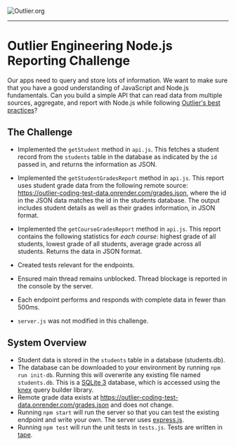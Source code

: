 ![Outlier.org](https://i.imgur.com/vJowpL1.png)

---

# Outlier Engineering Node.js Reporting Challenge

Our apps need to query and store lots of information. We want to make sure that you have a good understanding of JavaScript and Node.js fundamentals. Can you build a simple API that can read data from multiple sources, aggregate, and report with Node.js while following [Outlier's best practices](https://github.com/outlier-org/onboarding/blob/master/README.md#engineering-onboarding-guide)?

## The Challenge

- Implemented the `getStudent` method in `api.js`. This fetches a student record from the `students` table in the database as indicated by the `id` passed in, and returns the information as JSON.

- Implemented the `getStudentGradesReport` method in `api.js`. This report uses student grade data from the following remote source: https://outlier-coding-test-data.onrender.com/grades.json, where the id in the JSON data matches the id in the students database. The output includes student details as well as their grades information, in JSON format.

- Implemented the `getCourseGradesReport` method in `api.js`. This report contains the following statistics for *each course*: highest grade of all students, lowest grade of all students, average grade across all students. Returns the data in JSON format.

- Created tests relevant for the endpoints.

- Ensured main thread remains unblocked. Thread blockage is reported in the console by the server.

- Each endpoint performs and responds with complete data in fewer than 500ms.

- `server.js` was not modified in this challenge.

## System Overview
  - Student data is stored in the `students` table in a database (students.db).
  - The database can be downloaded to your environment by running `npm run init-db`. Running this will overwrite any existing file named `students.db`. This is a [SQLite 3](https://www.sqlite.org/index.html) database, which is accessed using the [knex](https://github.com/knex/knex) query builder library.
  - Remote grade data exists at https://outlier-coding-test-data.onrender.com/grades.json and does not change.
  - Running `npm start` will run the server so that you can test the existing endpoint and write your own. The server uses [express.js](https://expressjs.com/).
  - Running `npm test` will run the unit tests in `tests.js`. Tests are written in [tape](https://github.com/substack/tape).
